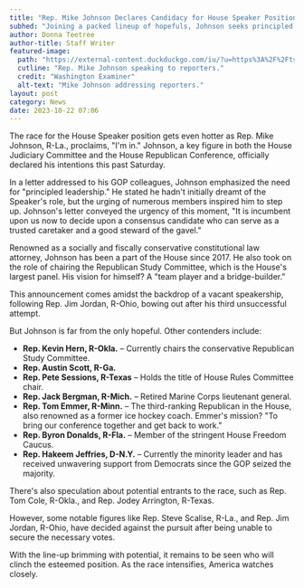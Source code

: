 ```yaml
---
title: "Rep. Mike Johnson Declares Candidacy for House Speaker Position"
subhed: "Joining a packed lineup of hopefuls, Johnson seeks principled leadership."
author: Donna Teetree
author-title: Staff Writer
featured-image: 
  path: "https://external-content.duckduckgo.com/iu/?u=https%3A%2F%2Ftse1.mm.bing.net%2Fth%3Fid%3DOIF.vjiacqyh3yPkVMSIPnvUkg%26pid%3DApi&f=1&ipt=67603b054b35a6d8a84c9aeda1eded5127406bb4606ca64e2ff153481b887ac0&ipo=images"
  cutline: "Rep. Mike Johnson speaking to reporters."
  credit: "Washington Examiner"
  alt-text: "Mike Johnson addressing reporters."
layout: post
category: News
date: 2023-10-22 07:06
---
```


The race for the House Speaker position gets even hotter as Rep. Mike Johnson, R-La., proclaims, "I'm in." Johnson, a key figure in both the House Judiciary Committee and the House Republican Conference, officially declared his intentions this past Saturday.

In a letter addressed to his GOP colleagues, Johnson emphasized the need for "principled leadership." He stated he hadn't initially dreamt of the Speaker's role, but the urging of numerous members inspired him to step up. Johnson's letter conveyed the urgency of this moment, "It is incumbent upon us now to decide upon a consensus candidate who can serve as a trusted caretaker and a good steward of the gavel."

Renowned as a socially and fiscally conservative constitutional law attorney, Johnson has been a part of the House since 2017. He also took on the role of chairing the Republican Study Committee, which is the House's largest panel. His vision for himself? A "team player and a bridge-builder."

This announcement comes amidst the backdrop of a vacant speakership, following Rep. Jim Jordan, R-Ohio, bowing out after his third unsuccessful attempt.

But Johnson is far from the only hopeful. Other contenders include:

- **Rep. Kevin Hern, R-Okla.** – Currently chairs the conservative Republican Study Committee.
- **Rep. Austin Scott, R-Ga.**
- **Rep. Pete Sessions, R-Texas** – Holds the title of House Rules Committee chair.
- **Rep. Jack Bergman, R-Mich.** – Retired Marine Corps lieutenant general.
- **Rep. Tom Emmer, R-Minn.** – The third-ranking Republican in the House, also renowned as a former ice hockey coach. Emmer's mission? "To bring our conference together and get back to work."
- **Rep. Byron Donalds, R-Fla.** – Member of the stringent House Freedom Caucus.
- **Rep. Hakeem Jeffries, D-N.Y.** – Currently the minority leader and has received unwavering support from Democrats since the GOP seized the majority.

There's also speculation about potential entrants to the race, such as Rep. Tom Cole, R-Okla., and Rep. Jodey Arrington, R-Texas.

However, some notable figures like Rep. Steve Scalise, R-La., and Rep. Jim Jordan, R-Ohio, have decided against the pursuit after being unable to secure the necessary votes.

With the line-up brimming with potential, it remains to be seen who will clinch the esteemed position. As the race intensifies, America watches closely.
